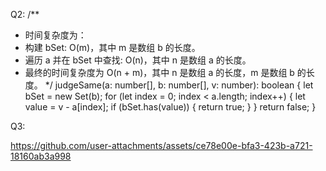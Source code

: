 Q2:
/**
 * 时间复杂度为：
 * 构建 bSet: O(m)，其中 m 是数组 b 的长度。
 * 遍历 a 并在 bSet 中查找: O(n)，其中 n 是数组 a 的长度。
 * 最终的时间复杂度为 O(n + m)，其中 n 是数组 a 的长度，m 是数组 b 的长度。
 */
judgeSame(a: number[], b: number[], v: number): boolean {
   let bSet = new Set(b);
   for (let index = 0; index < a.length; index++) {
     let value = v - a[index];
     if (bSet.has(value)) {
       return true;
     }
   }
   return false;
 }

Q3:

https://github.com/user-attachments/assets/ce78e00e-bfa3-423b-a721-18160ab3a998

